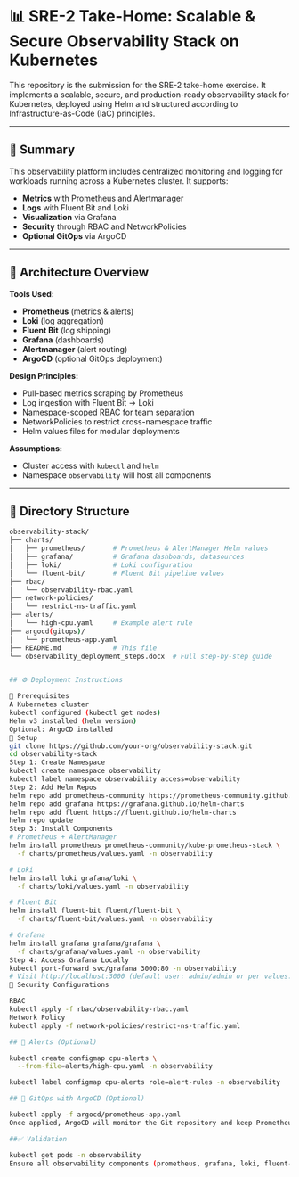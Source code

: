 # 📊 SRE-2 Take-Home: Scalable & Secure Observability Stack on Kubernetes

This repository is the submission for the SRE-2 take-home exercise. It implements a scalable, secure, and production-ready observability stack for Kubernetes, deployed using Helm and structured according to Infrastructure-as-Code (IaC) principles.

---

## 📌 Summary

This observability platform includes centralized monitoring and logging for workloads running across a Kubernetes cluster. It supports:

- **Metrics** with Prometheus and Alertmanager
- **Logs** with Fluent Bit and Loki
- **Visualization** via Grafana
- **Security** through RBAC and NetworkPolicies
- **Optional GitOps** via ArgoCD

---

## 📐 Architecture Overview

**Tools Used:**
- **Prometheus** (metrics & alerts)
- **Loki** (log aggregation)
- **Fluent Bit** (log shipping)
- **Grafana** (dashboards)
- **Alertmanager** (alert routing)
- **ArgoCD** (optional GitOps deployment)

**Design Principles:**
- Pull-based metrics scraping by Prometheus
- Log ingestion with Fluent Bit → Loki
- Namespace-scoped RBAC for team separation
- NetworkPolicies to restrict cross-namespace traffic
- Helm values files for modular deployments

**Assumptions:**
- Cluster access with `kubectl` and `helm`
- Namespace `observability` will host all components

---

## 📁 Directory Structure

```bash
observability-stack/
├── charts/
│   ├── prometheus/       # Prometheus & AlertManager Helm values
│   ├── grafana/          # Grafana dashboards, datasources
│   ├── loki/             # Loki configuration
│   └── fluent-bit/       # Fluent Bit pipeline values
├── rbac/
│   └── observability-rbac.yaml
├── network-policies/
│   └── restrict-ns-traffic.yaml
├── alerts/
│   └── high-cpu.yaml     # Example alert rule
├── argocd(gitops)/
│   └── prometheus-app.yaml
├── README.md             # This file
└── observability_deployment_steps.docx  # Full step-by-step guide


## ⚙️ Deployment Instructions

📎 Prerequisites
A Kubernetes cluster
kubectl configured (kubectl get nodes)
Helm v3 installed (helm version)
Optional: ArgoCD installed
🧪 Setup
git clone https://github.com/your-org/observability-stack.git
cd observability-stack
Step 1: Create Namespace
kubectl create namespace observability
kubectl label namespace observability access=observability
Step 2: Add Helm Repos
helm repo add prometheus-community https://prometheus-community.github.io/helm-charts
helm repo add grafana https://grafana.github.io/helm-charts
helm repo add fluent https://fluent.github.io/helm-charts
helm repo update
Step 3: Install Components
# Prometheus + AlertManager
helm install prometheus prometheus-community/kube-prometheus-stack \
  -f charts/prometheus/values.yaml -n observability

# Loki
helm install loki grafana/loki \
  -f charts/loki/values.yaml -n observability

# Fluent Bit
helm install fluent-bit fluent/fluent-bit \
  -f charts/fluent-bit/values.yaml -n observability

# Grafana
helm install grafana grafana/grafana \
  -f charts/grafana/values.yaml -n observability
Step 4: Access Grafana Locally
kubectl port-forward svc/grafana 3000:80 -n observability
# Visit http://localhost:3000 (default user: admin/admin or per values.yaml)
🔐 Security Configurations

RBAC
kubectl apply -f rbac/observability-rbac.yaml
Network Policy
kubectl apply -f network-policies/restrict-ns-traffic.yaml

## 🚨 Alerts (Optional)

kubectl create configmap cpu-alerts \
  --from-file=alerts/high-cpu.yaml -n observability

kubectl label configmap cpu-alerts role=alert-rules -n observability

## 🔄 GitOps with ArgoCD (Optional)

kubectl apply -f argocd/prometheus-app.yaml
Once applied, ArgoCD will monitor the Git repository and keep Prometheus deployments in sync.

##✅ Validation

kubectl get pods -n observability
Ensure all observability components (prometheus, grafana, loki, fluent-bit) are running.

